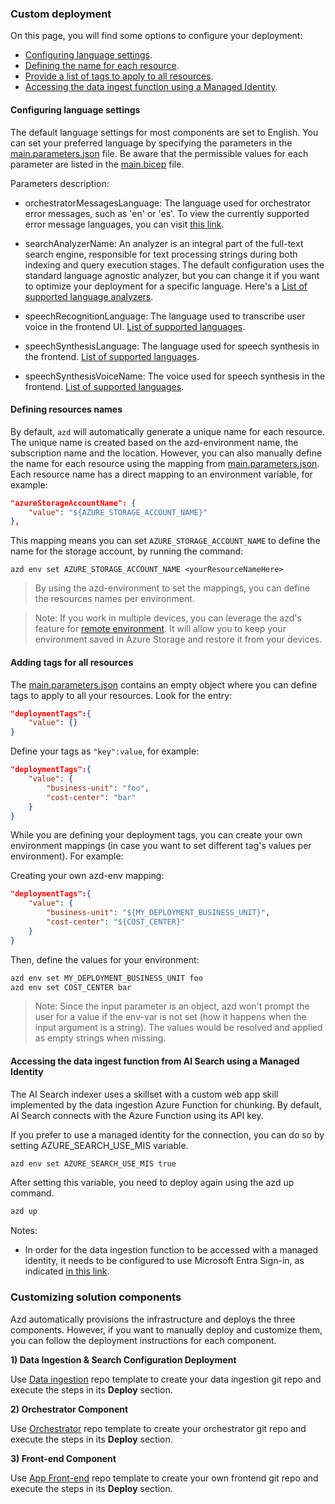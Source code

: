 ### Custom deployment

On this page, you will find some options to configure your deployment:

- [Configuring language settings](#configuring-language-settings).
- [Defining the name for each resource](#defining-resources-names).
- [Provide a list of tags to apply to all resources](#adding-tags-for-all-resources).
- [Accessing the data ingest function using a Managed Identity](#accessing-the-data-ingest-function-from-ai-search-using-a-managed-identity).

#### Configuring language settings

The default language settings for most components are set to English. You can set your preferred language by specifying the parameters in the [main.parameters.json](../infra/main.parameters.json) file. Be aware that the permissible values for each parameter are listed in the [main.bicep](../infra/main.bicep) file.  
   
Parameters description:  
   
- orchestratorMessagesLanguage: The language used for orchestrator error messages, such as 'en' or 'es'. To view the currently supported error message languages, you can visit [this link](https://github.com/Azure/gpt-rag-orchestrator/tree/main/orc/messages).  
   
- searchAnalyzerName: An analyzer is an integral part of the full-text search engine, responsible for text processing strings during both indexing and query execution stages. The default configuration uses the standard language agnostic analyzer, but you can change it if you want to optimize your deployment for a specific language. Here's a [List of supported language analyzers](https://learn.microsoft.com/en-us/azure/search/index-add-language-analyzers#supported-language-analyzers).  
   
- speechRecognitionLanguage: The language used to transcribe user voice in the frontend UI. [List of supported languages](https://learn.microsoft.com/en-us/azure/ai-services/speech-service/language-support?tabs=stt#supported-languages).  
   
- speechSynthesisLanguage: The language used for speech synthesis in the frontend. [List of supported languages](https://learn.microsoft.com/en-us/azure/ai-services/speech-service/language-support?tabs=tts#supported-languages).  
   
- speechSynthesisVoiceName: The voice used for speech synthesis in the frontend. [List of supported languages](https://learn.microsoft.com/en-us/azure/ai-services/speech-service/language-support?tabs=tts#supported-languages).

#### Defining resources names

By default, `azd` will automatically generate a unique name for each resource. The unique name is created based on the azd-environment name, the subscription name and the location. However, you can also manually define the name for each resource using the mapping from [main.parameters.json](../infra/main.parameters.json). Each resource name has a direct mapping to an environment variable, for example:


```json
"azureStorageAccountName": {
    "value": "${AZURE_STORAGE_ACCOUNT_NAME}"
},
```

This mapping means you can set `AZURE_STORAGE_ACCOUNT_NAME` to define the name for the storage account, by running the command:

```
azd env set AZURE_STORAGE_ACCOUNT_NAME <yourResourceNameHere>
```

> By using the azd-environment to set the mappings, you can define the resources names per environment.

> Note: If you work in multiple devices, you can leverage the azd's feature for [remote environment](https://learn.microsoft.com/en-us/azure/developer/azure-developer-cli/remote-environments-support). It will allow you to keep your environment saved in Azure Storage and restore it from your devices.

#### Adding tags for all resources

The [main.parameters.json](../infra/main.parameters.json) contains an empty object where you can define tags to apply to all your resources. Look for the entry:

```json
"deploymentTags":{
    "value": {}
}
```

Define your tags as `"key":value`, for example:

```json
"deploymentTags":{
    "value": {
        "business-unit": "foo",
        "cost-center": "bar"
    }
}
```

While you are defining your deployment tags, you can create your own environment mappings (in case you want to set different tag's values per environment). For example:

Creating your own azd-env mapping:
```json
"deploymentTags":{
    "value": {
        "business-unit": "${MY_DEPLOYMENT_BUSINESS_UNIT}",
        "cost-center": "${COST_CENTER}"
    }
}
```

Then, define the values for your environment:
```sh
azd env set MY_DEPLOYMENT_BUSINESS_UNIT foo
azd env set COST_CENTER bar
```

> Note: Since the input parameter is an object, azd won't prompt the user for a value if the env-var is not set (how it happens when the input argument is a string). The values would be resolved and applied as empty strings when missing.

#### Accessing the data ingest function from AI Search using a Managed Identity

The AI Search indexer uses a skillset with a custom web app skill implemented by the data ingestion Azure Function for chunking. By default, AI Search connects with the Azure Function using its API key.

If you prefer to use a managed identity for the connection, you can do so by setting AZURE_SEARCH_USE_MIS variable. 

```sh
azd env set AZURE_SEARCH_USE_MIS true
```

After setting this variable, you need to deploy again using the azd up command. 

```sh
azd up
```

Notes:

- In order for the data ingestion function to be accessed with a managed identity, it needs to be configured to use Microsoft Entra Sign-in, as indicated [in this link](https://learn.microsoft.com/en-us/azure/app-service/configure-authentication-provider-aad).

### Customizing solution components

Azd automatically provisions the infrastructure and deploys the three components. However, if you want to manually deploy and customize them, you can follow the deployment instructions for each component.

**1) Data Ingestion & Search Configuration Deployment**

Use [Data ingestion](https://github.com/Azure/gpt-rag-ingestion) repo template to create your data ingestion git repo and execute the steps in its **Deploy** section.

**2) Orchestrator Component**

Use [Orchestrator](https://github.com/Azure/gpt-rag-orchestrator) repo template to create your orchestrator git repo and execute the steps in its **Deploy** section.

**3) Front-end Component**

Use [App Front-end](https://github.com/Azure/gpt-rag-frontend) repo template to create your own frontend git repo and execute the steps in its **Deploy** section.
